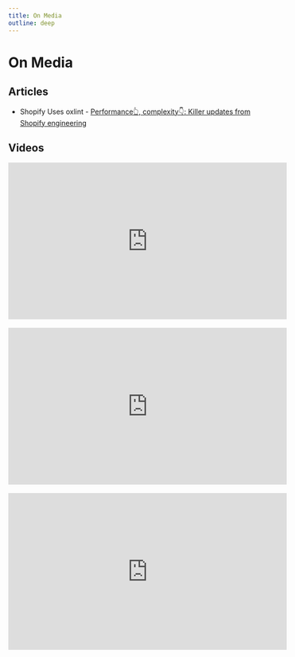```yaml
---
title: On Media
outline: deep
---
```


# On Media

## Articles

- Shopify Uses oxlint - [Performance👆, complexity👇: Killer updates from Shopify engineering](https://www.shopify.com/news/performance%F0%9F%91%86-complexity%F0%9F%91%87-killer-updates-from-shopify-engineering)

## Videos

<iframe width="560" height="315" src="https://www.youtube.com/embed/OMPTdaD7Zpo?si=Rs8eRhwjUvrGZS_J" title="YouTube video player" frameborder="0" allow="accelerometer; autoplay; clipboard-write; encrypted-media; gyroscope; picture-in-picture; web-share" referrerpolicy="strict-origin-when-cross-origin" allowfullscreen></iframe>

<br />
<br />

<iframe width="560" height="315" src="https://www.youtube.com/embed/IjV0tLysXc0?si=EOoUSH55tk7pJgpQ" title="YouTube video player" frameborder="0" allow="accelerometer; autoplay; clipboard-write; encrypted-media; gyroscope; picture-in-picture; web-share" referrerpolicy="strict-origin-when-cross-origin" allowfullscreen></iframe>

<br />
<br />

<iframe width="560" height="315" src="https://www.youtube.com/embed/7VctnNVXe2A?si=3laDGbv4vNVbgvsg" title="YouTube video player" frameborder="0" allow="accelerometer; autoplay; clipboard-write; encrypted-media; gyroscope; picture-in-picture; web-share" referrerpolicy="strict-origin-when-cross-origin" allowfullscreen></iframe>
